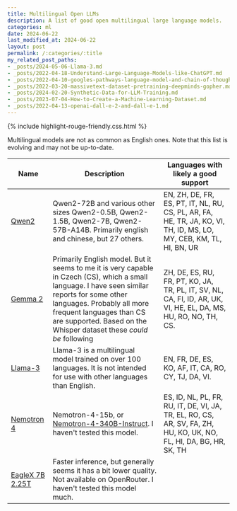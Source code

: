 ```yaml
---
title: Multilingual Open LLMs
description: A list of good open multilingual large language models.
categories: ml
date: 2024-06-22
last_modified_at: 2024-06-22
layout: post
permalink: /:categories/:title
my_related_post_paths:
- _posts/2024-05-06-Llama-3.md
- _posts/2022-04-18-Understand-Large-Language-Models-like-ChatGPT.md
- _posts/2022-04-10-googles-pathways-language-model-and-chain-of-thought.md
- _posts/2022-03-20-massivetext-dataset-pretraining-deepminds-gopher.md
- _posts/2024-02-20-Synthetic-Data-for-LLM-Training.md
- _posts/2023-07-04-How-to-Create-a-Machine-Learning-Dataset.md
- _posts/2022-04-13-openai-dall-e-2-and-dall-e-1.md
---
```


{% include highlight-rouge-friendly.css.html %}


Multilingual models are not as common as English ones. Note that this list is evolving and may not be up-to-date.



|Name                                          | Description                                                                                                                                                                                                                                                                     | Languages with likely a good support                                                                                |
|----------------------------------------------|---------------------------------------------------------------------------------------------------------------------------------------------------------------------------------------------------------------------------------------------------------------------------------|---------------------------------------------------------------------------------------------------------------------|
| [Qwen2](https://qwenlm.github.io/blog/qwen2/) | Qwen2-72B and various other sizes Qwen2-0.5B, Qwen2-1.5B, Qwen2-7B, Qwen2-57B-A14B. Primarily english and chinese, but 27 others.                                                                                                                                               | EN, ZH, DE, FR, ES, PT, IT, NL, RU, CS, PL, AR, FA, HE, TR, JA, KO, VI, TH, ID, MS, LO, MY, CEB, KM, TL, HI, BN, UR |
|[Gemma 2](https://storage.googleapis.com/deepmind-media/gemma/gemma-2-report.pdf)| Primarily English model. But it seems to me it is very capable in Czech (CS), which a small language. I have seen similar reports for some other languages. Probably all more frequent languages than CS are supported. Based on the Whisper dataset these _could be_ following | ZH, DE, ES, RU, FR, PT, KO, JA, TR, PL, IT, SV, NL, CA, FI, ID, AR, UK, VI, HE, EL, DA, MS, HU, RO, NO, TH, CS.     |
|[Llama-3](https://github.com/meta-llama/llama3) | Llama-3 is a multilingual model trained on over 100 languages. It is not intended for use with other languages than English.                                                                                                                                                    | EN, FR, DE, ES, KO, AF, IT, CA, RO, CY, TJ, DA, VI. |
|[Nemotron 4](https://arxiv.org/html/2402.16819v2)| Nemotron-4-15b, or [Nemotron-4-340B-Instruct](https://huggingface.co/nvidia/Nemotron-4-340B-Instruct). I haven't tested this model.                                                                                                                                             | ES, ID, NL, PL, FR, RU, IT, DE, VI, JA, TR, EL, RO, CS, AR, SV, FA, ZH, HU, KO, UK, NO, FL, HI, DA, BG, HR, SK, TH  
|[EagleX 7B 2.25T](https://huggingface.co/RWKV/v5-EagleX-v2-7B-pth)| Faster inference, but generally seems it has a bit lower quality. Not available on OpenRouter.  I haven't tested this model much.                                                                                                                                               ||


